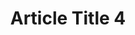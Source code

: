 ---
title: "Article Title 4"
slug: "article-title-4"
createdAt: "2020-01-04"
summary: "Lorem ipsum dolor sit, amet consectetur adipisicing elit. Numquam sed officiis eaque vitae necessitatibus quas."
heroImageUrl: "https://source.unsplash.com/random/1600x900"
heroImageAlt: "Random Image"
readingTime: 7
tags:
    - AWS
---
